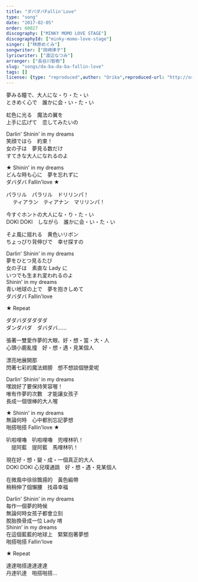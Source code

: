 ```yaml
---
title: "ダバダバFallin'Love"
type: "song"
date: "2017-02-05"
order: 60027
discography: ["MINKY MOMO LOVE STAGE"]
discographyId: ["minky-momo-love-stage"]
singer: ["林原めぐみ"]
songwriter: ["岡崎律子"]
lyricwriter: ["渡辺なつみ"]
arranger: ["長谷川智樹"]
slug: "songs/da-ba-da-ba-fallin-love"
tags: []
license: {type: "reproduced",author: "Orika",reproduced-url: "http://orikamushi.myweb.hinet.net",reproduced-website: "織歌蟲"}
---
```


夢みる瞳で、大人にな・り・た・い   
ときめく心で　誰かに会・い・た・い   
  
虹色に光る　魔法の翼を   
上手に広げて　恋してみたいの   
  
Darlin' Shinin' in my dreams   
笑顔でほら　約束！   
女の子は　夢見る数だけ   
すてきな大人になれるのよ   
  
★ Shinin' in my dreams   
どんな時も心に　夢を忘れずに   
ダバダバ Fallin'love ★  
  
パラリル　パラリル　ドリリンパ！   
　 ティアラン　ティアナン　マリリンパ！   
  
今すぐホントの大人にな・り・た・い   
DOKI DOKI　しながら　誰かに会・い・た・い   
  
そよ風に揺れる　黄色いリボン   
ちょっぴり背伸びで　幸せ探すの   
  
Darlin' Shinin' in my dreams   
夢をひとつ見るたび   
女の子は　素直な Lady に   
いつでも生まれ変われるのよ   
Shinin' in my dreams   
青い地球の上で　夢を抱きしめて   
ダバダバ Fallin'love   
  
★ Repeat   
  
ダダバダダダダダ   
ダンダバダ　ダバダバ……  
  
張著一雙愛作夢的大眼、好・想・當・大・人  
心頭小鹿亂撞　好・想・遇・見某個人  
  
漂亮地展開那  
閃著七彩的魔法翅膀　想不想談個戀愛呢  
  
Darlin' Shinin' in my dreams   
嘿說好了要保持笑容喔！   
唯有作夢的次數　才能讓女孩子  
長成一個很棒的大人喔  
  
★ Shinin' in my dreams   
無論何時　心中都別忘記夢想  
啪搭啪搭 Fallin'love ★  
  
叭啦哩嚕　叭啦哩嚕　兜哩林叭！   
　提阿藍　提阿藍　馬哩林叭！   
  
現在好・想・變・成・一個真正的大人  
DOKI DOKI 心兒噗通跳　好・想・遇・見某個人  
  
在微風中徐徐飄揚的　黃色緞帶  
稍稍伸了個懶腰　找尋幸福  
  
Darlin' Shinin' in my dreams   
每作一個夢的時候  
無論何時女孩子都會立刻  
脫胎換骨成一位 Lady 唷   
Shinin' in my dreams   
在這個藍藍的地球上　緊緊抱著夢想  
啪搭啪搭 Fallin'love   
  
★ Repeat   
  
達達啪搭達達達達  
丹達叭達　啪搭啪搭…
